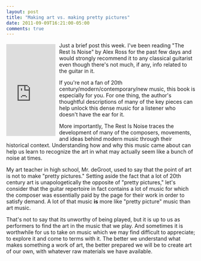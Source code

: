 ```yaml
---
layout: post
title: "Making art vs. making pretty pictures"
date: 2011-09-09T16:21:00-05:00
comments: true
---
```


<iframe align="left" frameborder="0" marginheight="0" marginwidth="0" scrolling="no" src="http://rcm.amazon.com/e/cm?t=willisguitabl-20&amp;o=1&amp;p=8&amp;l=bpl&amp;asins=0312427719&amp;fc1=000000&amp;IS2=1&amp;lt1=_blank&amp;m=amazon&amp;lc1=0000FF&amp;bc1=000000&amp;bg1=FFFFFF&amp;f=ifr" style="align: left; height: 245px; padding-right: 10px; padding-top: 5px; width: 131px;"></iframe>

Just a brief post this week. I've been reading "The Rest Is Noise" by Alex Ross for the past few days and would strongly recommend it to any classical guitarist even though there's not much, if any, info related to the guitar in it.

If you're not a fan of 20th century/modern/contemporary/new music, this book is especially for you. For one thing, the author's thoughtful descriptions of many of the key pieces can help unlock this dense music for a listener who doesn't have the ear for it.

More importantly, The Rest Is Noise traces the development of many of the composers, movements, and ideas behind modern music through their historical context. Understanding how and why this music came about can help us learn to recognize the art in what may actually seem like a bunch of noise at times. 

My art teacher in high school, Mr. deGroot, used to say that the point of art is not to make "pretty pictures." Setting aside the fact that a lot of 20th century art is unapologetically the opposite of "pretty pictures," let's consider that the guitar repertoire in fact contains a lot of music for which the composer was essentially paid by the page for their work in order to satisfy demand. A lot of that music **is** more like "pretty picture" music than art music.

That's not to say that its unworthy of being played, but it is up to us as performers to find the art in the music that we play. And sometimes it is worthwhile for us to take on music which we may find difficult to appreciate; to explore it and come to terms with it. The better we understand what makes something a work of art, the better prepared we will be to create art of our own, with whatever raw materials we have available.

